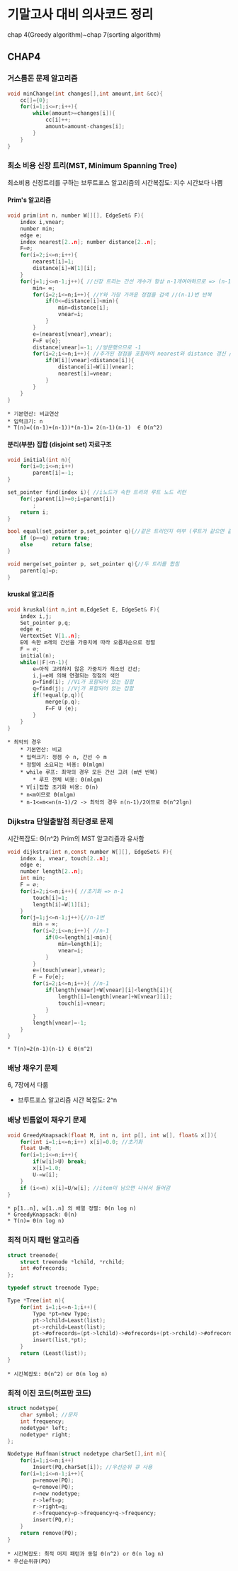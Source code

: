 # 기말고사 대비 의사코드 정리 
chap 4(Greedy algorithm)~chap 7(sorting algorithm)

## CHAP4 
### 거스름돈 문제 알고리즘 
```c
void minChange(int changes[],int amount,int &cc){
    cc[]={0};
    for(i=1;i<=r;i++){
        while(amount>=changes[i]){
            cc[i]++;
            amount=amount-changes[i]; 
        }
    }
} 
```
### 최소 비용 신장 트리(MST, Minimum Spanning Tree)
최소비용 신장트리를 구하는 브루트포스 알고리즘의 시간복잡도: 지수 시간보다 나쁨 
#### Prim's 알고리즘 
```c
void prim(int n, number W[][], EdgeSet& F){
    index i,vnear;
    number min; 
    edge e;
    index nearest[2..n]; number distance[2..n]; 
    F=∅;
    for(i=2;i<=n;i++){
        nearest[i]=1;
        distance[i]=W[1][i];
    }
    for(j=1;j<=n-1;j++){ //신장 트리는 간선 개수가 항상 n-1개여야하므로 => (n-1)반복 
        min= ∞;
        for(i=2;i<=n;i++){ //Y와 가장 가까운 정점을 검색 //(n-1)번 반복 
            if(0<=distance[i]<min){
                min=distance[i];
                vnear=i; 
            }
        }
        e=(nearest[vnear],vnear); 
        F=F ∪{e};
        distance[vnear]=-1; //방문했으므로 -1 
        for(i=2;i<=n;i++){ //추가된 정점을 포함하여 nearest와 distance 갱신 //(n-1)번 반복 
            if(W[i][vnear]<distance[i]){
                distance[i]=W[i][vnear]; 
                nearest[i]=vnear; 
            }
        }
    }
}
```
    * 기본연산: 비교연산
    * 입력크기: n
    * T(n)=((n-1)+(n-1))*(n-1)= 2(n-1)(n-1)  ∈ Θ(n^2)

#### 분리(부분) 집합 (disjoint set) 자료구조 
```c
void initial(int n){
    for(i=0;i<=n;i++)
        parent[i]=-1; 
}

set_pointer find(index i){ //i노드가 속한 트리의 루트 노드 리턴 
    for(;parent[i]>=0;i=parent[i])
        ;
    return i; 
}

bool equal(set_pointer p,set_pointer q){//같은 트리인지 여부 (루트가 같으면 같은 트리)
    if (p==q) return true;
    else      return false; 
}

void merge(set_pointer p, set_pointer q){//두 트리를 합침 
    parent[q]=p; 
}
```

#### kruskal 알고리즘
```c
void kruskal(int n,int m,EdgeSet E, EdgeSet& F){
    index i,j;
    Set_pointer p,q;
    edge e;
    VertextSet V[1..n];
    E에 속한 m개의 간선을 가중치에 따라 오름차순으로 정렬
    F = ∅;
    initial(n); 
    while(|F|<n-1){
        e=아직 고려하지 않은 가중치가 최소인 간선; 
        i,j=e에 의해 연결되는 정점의 색인
        p=find(i); //Vi가 포함되어 있는 집합
        q=find(j); //Vj가 포함되어 있는 집합 
        if(!equal(p,q)){
            merge(p,q);
            F=F U {e}; 
        }
    }
}
```
    * 최악의 경우
        * 기본연산: 비교
        * 입력크기: 정점 수 n, 간선 수 m
        * 정렬에 소요되는 비용: Θ(mlgm)
        * while 루프: 최악의 경우 모든 간선 고려 (m번 반복) 
            * 루프 전체 비용: Θ(mlgm)
        * V[i]집합 초기화 비용: Θ(n)
        * n<m이므로 Θ(mlgm) 
        * n-1<=m<=n(n-1)/2 -> 최악의 경우 n(n-1)/2이므로 Θ(n^2lgn)

### Dijkstra 단일출발점 최단경로 문제 
시간복잡도: Θ(n^2)
Prim의 MST 알고리즘과 유사함 
```C
void dijkstra(int n,const number W[][], EdgeSet& F){
    index i, vnear, touch[2..n];
    edge e;
    number length[2..n];
    int min; 
    F = ∅;
    for(i=2;i<=n;i++){ //초기화 => n-1 
        touch[i]=1;
        length[i]=W[1][i];
    }
    for(j=1;j<=n-1;j++){//n-1번 
        min = ∞;
        for(i=2;i<=n;i++){ //n-1 
            if(0<=length[i]<min){
                min=length[i];
                vnear=i; 
            }
        }
        e=(touch[vnear],vnear);
        F = F∪{e};
        for(i=2;i<=n;i++){ //n-1 
            if(length[vnear]+W[vnear][i]<length[i]){
                length[i]=length[vnear]+W[vnear][i];
                touch[i]=vnear; 
            }
        }
        length[vnear]=-1; 
    }
}
```
    * T(n)=2(n-1)(n-1) ∈ Θ(n^2)

### 배낭 채우기 문제 
6, 7장에서 다룸
* 브루트포스 알고리즘 시간 복잡도: 2^n

### 배낭 빈틈없이 채우기 문제
```c
void GreedyKnapsack(float M, int n, int p[], int w[], float& x[]){
    for(int i=1;i<=n;i++) x[i]=0.0; //초기화
    float U=M; 
    for(i=1;i<=n;i++){
        if(w[i]>U) break; 
        x[i]=1.0;
        U-=w[i]; 
    }
    if (i<=n) x[i]=U/w[i]; //item이 남으면 나눠서 들어감 
}
```
    * p[1..n], w[1..n] 의 배열 정렬: Θ(n log n)
    * GreedyKnapsack: Θ(n)
    * T(n)= Θ(n log n)

### 최적 머지 패턴 알고리즘
```c
struct treenode{
    struct treenode *lchild, *rchild; 
    int #ofrecords;
};

typedef struct treenode Type; 

Type *Tree(int n){
    for(int i=1;i<=n-1;i++){
        Type *pt=new Type;
        pt->lchild=Least(list);
        pt->rchild=Least(list);
        pt->#ofrecords=(pt->lchild)->#ofrecords+(pt->rchild)->#ofrecords; 
        insert(list,*pt);
    }
    return (Least(list)); 
}
```
    * 시간복잡도: Θ(n^2) or Θ(n log n)

### 최적 이진 코드(허프만 코드)
```c
struct nodetype{
    char symbol; //문자
    int frequency; 
    nodetype* left;
    nodetype* right; 
};

Nodetype Huffman(struct nodetype charSet[],int n){
    for(i=1;i<=n;i++)
        Insert(PQ,charSet[i]); //우선순위 큐 사용 
    for(i=1;i<=n-1;i++){
        p=remove(PQ);
        q=remove(PQ);
        r=new nodetype;
        r->left=p; 
        r->right=q; 
        r->frequency=p->frequency+q->frequency;
        insert(PQ,r); 
    }
    return remove(PQ); 
}
```
    * 시간복잡도: 최적 머지 패턴과 동일 Θ(n^2) or Θ(n log n)
    * 우선순위큐(PQ)
